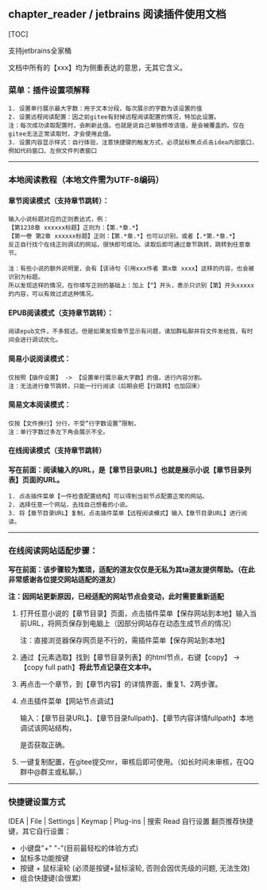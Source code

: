 ## chapter_reader / jetbrains 阅读插件使用文档

[TOC]

支持jetbrains全家桶

文档中所有的【xxx】均为侧重表达的意思，无其它含义。



### 菜单：插件设置项解释

```
1. 设置单行展示最大字数：用于文本分段，每次展示的字数为该设置的值
2. 设置远程阅读配置：因之前gitee有封掉远程阅读配置的情况，特加此设置。
注：每次成功读取配置时，会刷新此值。也就是说自己单独修改该值，是会被覆盖的。仅在gitee无法正常读取时，才会使用此值。
3. 设置内容显示样式：自行体验，注意快捷键的触发方式，必须鼠标焦点点击idea内部窗口，例如代码窗口、左侧文件列表窗口
```

***

### 本地阅读教程（本地文件需为UTF-8编码）

#### 章节阅读模式（支持章节跳转）：

```
输入小说标题对应的正则表达式，例：
【第1238章 xxxxxx标题】正则为：【第.*章.*】
【第一卷 第2章 xxxxxx标题】正则：【第.*章.*】也可以识别，或者【.*第.*章.*】
反正自行找个在线正则调试的网站，很快即可成功。读取后即可通过章节跳转，跳转到任意章节。

注：有些小说的额外说明里，会有【该诗句 引用xxx作者 第x章 xxxx】这样的内容，也会被识别为标题。
所以发现这样的情况，在你填写正则的基础上：加上【^】开头，表示只识别【第】开头xxxxx的内容，可以有效过滤这种情况。
```

#### EPUB阅读模式（支持章节跳转）：

```
阅读epub文件，不多叙述。但是如果发现章节显示有问题，请加群私聊并将文件发给我，有时间会进行调试优化。
```

#### 简易小说阅读模式：

```
仅按照【插件设置】 -> 【设置单行展示最大字数】的值，进行内容分割。
注：无法进行章节跳转，只能一行行阅读（后期会把【行跳转】也加回来）
```

#### 简易文本阅读模式：

```
仅按【文件换行】分行，不受“行字数设置”限制，
注：单行字数过多左下角会展示不全。
```

#### 在线阅读模式（支持章节跳转）

**写在前面：阅读输入的URL，是【章节目录URL】也就是展示小说【章节目录列表】页面的URL。**

```
1. 点击插件菜单【一件检查配置结构】可以得到当前节点配置正常的网站。
2. 选择任意一个网站，去找自己想看的小说。
3. 将【章节目录URL】复制，点击插件菜单【远程阅读模式】输入【章节目录URL】进行阅读。
```

***

### 在线阅读网站适配步骤：

**写在前面：该步骤较为繁琐，适配的道友仅仅是无私为其ta道友提供帮助。（在此非常感谢各位提交网站适配的道友）**

**注：因网站更新原因，已经适配的网站节点会变动，此时需要重新适配**

1. 打开任意小说的【章节目录】页面，点击插件菜单【保存网站到本地】输入当前URL，将网页保存到电脑上（因部分网站存在动态生成节点的情况）

   注：直接浏览器保存网页是不行的，需插件菜单【保存网站到本地】

2. 通过【元素选取】找到【章节目录列表】的html节点，右键【copy】 -> 【copy full path】**将此节点记录在文本中。**

3. 再点击一个章节，到【章节内容】的详情界面，重复1、2两步骤。

4. 点击插件菜单【网站节点调试】

   输入：【章节目录URL】、【章节目录fullpath】、【章节内容详情fullpath】本地调试该网站结构，

   是否获取正确。

5. 一键复制配置，在gitee提交mr，审核后即可使用。（如长时间未审核，在QQ群中@群主或私聊。）

***

### 快捷键设置方式

IDEA | File | Settings | Keymap | Plug-ins | 搜索 Read 自行设置
翻页推荐快捷键，其它自行设置：

- 小键盘"+" "-"(目前最轻松的体验方式)
- 鼠标多功能按键
- 按键 + 鼠标滚轮 (必须是按键+鼠标滚轮, 否则会因优先级的问题, 无法生效)
- 组合快捷键(会很累)
